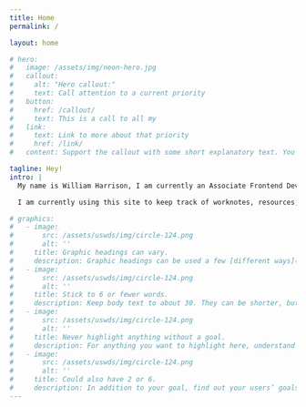 ```yaml
---
title: Home
permalink: /

layout: home

# hero:
#   image: /assets/img/neon-hero.jpg
#   callout:
#     alt: "Hero callout:"
#     text: Call attention to a current priority
#   button:
#     href: /callout/
#     text: This is a call to all my
#   link:
#     text: Link to more about that priority
#     href: /link/
#   content: Support the callout with some short explanatory text. You don't need more than a couple of sentences.

tagline: Hey!
intro: |
  My name is William Harrison, I am currently an Associate Frontend Developer at Horizontal Digital. If you would like to see how many cans of La Croíx I have drank since I started at Horizontal, check the footer.

  I am currently using this site to keep track of worknotes, resources, and the workshops I am taking through Frontend Masters. The learning I have to do will likely be unceasing. That's fine, check out some of my things if you made it this far!

# graphics:
#   - image:
#       src: /assets/uswds/img/circle-124.png
#       alt: ''
#     title: Graphic headings can vary.
#     description: Graphic headings can be used a few [different ways](javascript:void(0);), depending on what your landing page is for. Highlight your values, specific program areas, or results.
#   - image:
#       src: /assets/uswds/img/circle-124.png
#       alt: ''
#     title: Stick to 6 or fewer words.
#     description: Keep body text to about 30. They can be shorter, but try to be somewhat balanced across all four. It creates a clean appearance with good spacing.
#   - image:
#       src: /assets/uswds/img/circle-124.png
#       alt: ''
#     title: Never highlight anything without a goal.
#     description: For anything you want to highlight here, understand what your users know now, and what activity or impression you want from them after they see it.
#   - image:
#       src: /assets/uswds/img/circle-124.png
#       alt: ''
#     title: Could also have 2 or 6.
#     description: In addition to your goal, find out your users’ goals. [What do they want to know](https://18f.gsa.gov/) or do that supports your mission? Use these headings to show those.
---
```


<!-- ## Section heading

Everything up to this point [should help people](javascript:void(0);) understand your agency or project: who you are, your goal or mission, and how you approach it. Use this section to encourage them to act. Describe why they should get in touch here, and use an active verb on the button below. “Get in touch,” “Learn more,” and so on.
{: .usa-font-lead }

[Call to action](#){: .usa-button .usa-button-big } -->
